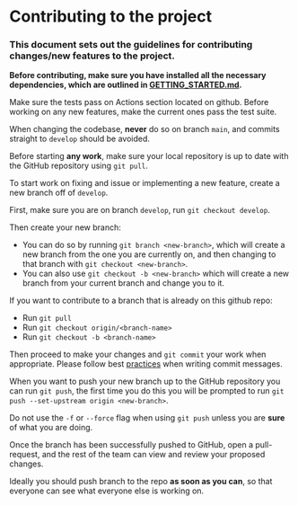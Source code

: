 ﻿# Contributing to the project

### This document sets out the guidelines for contributing changes/new features to the project.

**Before contributing, make sure you have installed all the necessary dependencies, which are outlined in [GETTING_STARTED.md](GETTING_STARTED.md).**

Make sure the tests pass on Actions section located on github. Before working on any new features, make the current ones pass the test suite.

When changing the codebase, **never** do so on branch `main`, and commits straight to `develop` should be avoided.

Before starting **any work**, make sure your local repository is up to date with the GitHub repository using `git pull`.

To start work on fixing and issue or implementing a new feature, create a new branch off of `develop`.

First, make sure you are on branch `develop`, run `git checkout develop`.

Then create your new branch:
- You can do so by running `git branch <new-branch>`, which will create a new branch from the one you are currently on, and then changing to that branch with `git checkout <new-branch>`.
- You can also use `git checkout -b <new-branch>` which will create a new branch from your current branch and change you to it.

If you want to contribute to a branch that is already on this github repo:
- Run `git pull`
- Run `git checkout origin/<branch-name>`
- Run `git checkout -b <branch-name>`

Then proceed to make your changes and `git commit` your work when appropriate.
Please follow best [practices](http://chris.beams.io/posts/git-commit/) when writing commit messages.

When you want to push your new branch up to the GitHub repository you can run `git push`, the first time you do this you will be prompted to run `git push --set-upstream origin <new-branch>`.

Do not use the `-f` or `--force` flag when using `git push` unless you are **sure** of what you are doing.

Once the branch has been successfully pushed to GitHub, open a pull-request, and the rest of the team can view and review your proposed changes.

Ideally you should push branch to the repo **as soon as you can**, so that everyone can see what everyone else is working on.